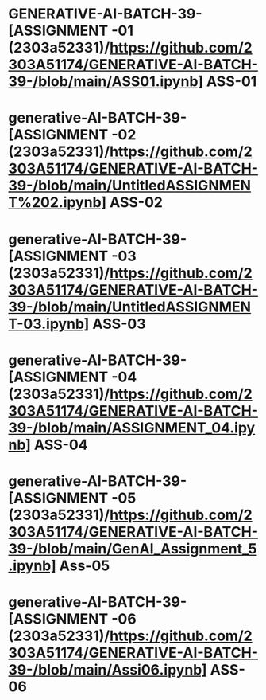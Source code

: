 # GENERATIVE-AI-BATCH-39- [ASSIGNMENT -01 (2303a52331)/https://github.com/2303A51174/GENERATIVE-AI-BATCH-39-/blob/main/ASS01.ipynb] ASS-01
# generative-AI-BATCH-39-[ASSIGNMENT -02 (2303a52331)/https://github.com/2303A51174/GENERATIVE-AI-BATCH-39-/blob/main/UntitledASSIGNMENT%202.ipynb] ASS-02
# generative-AI-BATCH-39-[ASSIGNMENT -03 (2303a52331)/https://github.com/2303A51174/GENERATIVE-AI-BATCH-39-/blob/main/UntitledASSIGNMENT-03.ipynb] ASS-03
# generative-AI-BATCH-39-[ASSIGNMENT -04 (2303a52331)/https://github.com/2303A51174/GENERATIVE-AI-BATCH-39-/blob/main/ASSIGNMENT_04.ipynb] ASS-04
# generative-AI-BATCH-39-[ASSIGNMENT -05 (2303a52331)/https://github.com/2303A51174/GENERATIVE-AI-BATCH-39-/blob/main/GenAI_Assignment_5.ipynb] Ass-05
# generative-AI-BATCH-39-[ASSIGNMENT -06 (2303a52331)/https://github.com/2303A51174/GENERATIVE-AI-BATCH-39-/blob/main/Assi06.ipynb] ASS-06

